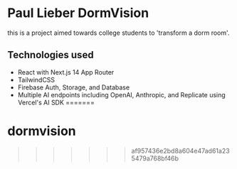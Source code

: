 
# Paul Lieber DormVision

this is a project aimed towards college students to 'transform a dorm room'. 

## Technologies used
- React with Next.js 14 App Router
- TailwindCSS
- Firebase Auth, Storage, and Database
- Multiple AI endpoints including OpenAI, Anthropic, and Replicate using Vercel's AI SDK
=======
# dormvision
>>>>>>> af957436e2bd8a604e47ad61a235479a768bf46b
